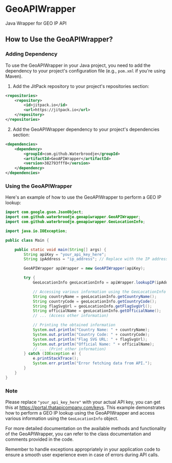 # GeoAPIWrapper
Java Wrapper for GEO IP API

## How to Use the GeoAPIWrapper?

### Adding Dependency

To use the GeoAPIWrapper in your Java project, you need to add the dependency to your project's configuration file (e.g., `pom.xml` if you're using Maven).

1. Add the JitPack repository to your project's repositories section:

```xml
<repositories>
    <repository>
        <id>jitpack.io</id>
        <url>https://jitpack.io</url>
    </repository>
</repositories>
```

2. Add the GeoAPIWrapper dependency to your project's dependencies section:

```xml
<dependencies>
    <dependency>
        <groupId>com.github.Waterbroodje</groupId>
        <artifactId>GeoAPIWrapper</artifactId>
        <version>382793fff8</version>
    </dependency>
</dependencies>
```

### Using the GeoAPIWrapper

Here's an example of how to use the GeoAPIWrapper to perform a GEO IP lookup:

```java
import com.google.gson.JsonObject;
import com.github.waterbroodje.geoapiwrapper.GeoAPIWrapper;
import com.github.waterbroodje.geoapiwrapper.GeoLocationInfo;

import java.io.IOException;

public class Main {

    public static void main(String[] args) {
        String apiKey = "your_api_key_here";
        String ipAddress = "ip_address"; // Replace with the IP address you want to look up

        GeoAPIWrapper apiWrapper = new GeoAPIWrapper(apiKey);

        try {
            GeoLocationInfo geoLocationInfo = apiWrapper.lookupIP(ipAddress);

            // Accessing various information using the GeoLocationInfo object
            String countryName = geoLocationInfo.getCountryName();
            String countryCode = geoLocationInfo.getCountryCode();
            String flagSvgUrl = geoLocationInfo.getFlagSvgUrl();
            String officialName = geoLocationInfo.getOfficialName();
            // ... (Access other information)

            // Printing the obtained information
            System.out.println("Country Name: " + countryName);
            System.out.println("Country Code: " + countryCode);
            System.out.println("Flag SVG URL: " + flagSvgUrl);
            System.out.println("Official Name: " + officialName);
            // ... (Print other information)
        } catch (IOException e) {
            e.printStackTrace();
            System.err.println("Error fetching data from API.");
        }
    }
}
```

### Note

Please replace `"your_api_key_here"` with your actual API key, you can get this at https://portal.thatapicompany.com/keys. This example demonstrates how to perform a GEO IP lookup using the GeoAPIWrapper and access various information using the `GeoLocationInfo` object.

For more detailed documentation on the available methods and functionality of the GeoAPIWrapper, you can refer to the class documentation and comments provided in the code.

Remember to handle exceptions appropriately in your application code to ensure a smooth user experience even in case of errors during API calls.
